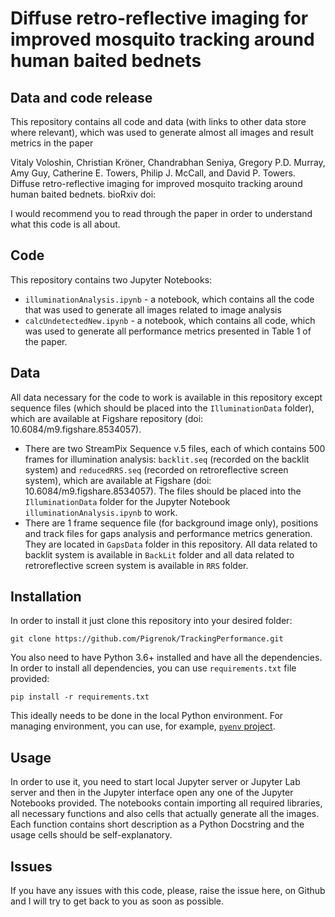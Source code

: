 # Diffuse retro-reflective imaging for improved mosquito tracking around human baited bednets
## Data and code release

This repository contains all code and data (with links to other data store where relevant), which was used to generate almost all images and result metrics in the paper

Vitaly Voloshin, Christian Kröner, Chandrabhan Seniya, Gregory P.D. Murray, Amy Guy, Catherine E. Towers, Philip J. McCall, and David P. Towers. Diffuse retro-reflective imaging for improved mosquito tracking around human baited bednets. bioRxiv doi: 

I would recommend you to read through the paper in order to understand what this code is all about.

## Code

This repository contains two Jupyter Notebooks:

- `illuminationAnalysis.ipynb` - a notebook, which contains all the code that was used to generate all images related to image analysis
- `calcUndetectedNew.ipynb` - a notebook, which contains all code, which was used to generate all performance metrics presented in Table 1 of the paper.

## Data

All data necessary for the code to work is available in this repository except sequence files (which should be placed into the `IlluminationData` folder), which are available at Figshare repository (doi: 10.6084/m9.figshare.8534057).

- There are two StreamPix Sequence v.5 files, each of which contains 500 frames for illumination analysis: `backlit.seq` (recorded on the backlit system) and `reducedRRS.seq` (recorded on retroreflective screen system), which are available at Figshare (doi: 10.6084/m9.figshare.8534057). The files should be placed into the `IlluminationData` folder for the Jupyter Notebook `illuminationAnalysis.ipynb` to work.
- There are 1 frame sequence file (for background image only), positions and track files for gaps analysis and performance metrics generation. They are located in `GapsData` folder in this repository. All data related to backlit system is available in `BackLit` folder and all data related to retroreflective screen system is available in `RRS` folder.

## Installation

In order to install it just clone this repository into your desired folder:

```
git clone https://github.com/Pigrenok/TrackingPerformance.git
```

You also need to have Python 3.6+ installed and have all the dependencies. In order to install all dependencies, you can use `requirements.txt` file provided:

```
pip install -r requirements.txt
```

This ideally needs to be done in the local Python environment. For managing environment, you can use, for example, [`pyenv` project](https://github.com/pyenv/pyenv). 

## Usage

In order to use it, you need to start local Jupyter server or Jupyter Lab server and then in the Jupyter interface open any one of the Jupyter Notebooks provided. The notebooks contain importing all required libraries, all necessary functions and also cells that actually generate all the images. Each function contains short description as a Python Docstring and the usage cells should be self-explanatory.

## Issues

If you have any issues with this code, please, raise the issue here, on Github and I will try to get back to you as soon as possible.
